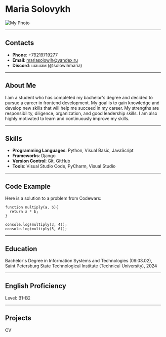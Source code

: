 # Maria Solovykh

![My Photo](images/myphoto.jpg)

---

## Contacts

- **Phone**: +79219719277
- **Email**: mariasolowih@yandex.ru
- **Discord**: шашам (@solowihmaria)

---

## About Me

I am a student who has completed my bachelor's degree and decided to pursue a career in frontend development.
My goal is to gain knowledge and develop new skills that will help me succeed in my career. 
My strengths are responsibility, diligence, organization, and good leadership skills. 
I am also highly motivated to learn and continuously improve my skills.

---

## Skills

- **Programming Languages**: Python, Visual Basic, JavaScript
- **Frameworks**: Django
- **Version Control**: Git, GitHub
- **Tools**: Visual Studio Code, PyCharm, Visual Studio

---

## Code Example

Here is a solution to a problem from Codewars:

```
function multiply(a, b){
  return a * b;
}

console.log(multiply(3, 4)); 
console.log(multiply(5, 6)); 
``` 

---

## Education

Bachelor's Degree in Information Systems and Technologies (09.03.02), 
Saint Petersburg State Technological Institute (Technical University), 2024

---

## English Proficiency

Level: B1-B2

---

## Projects

CV
